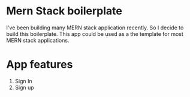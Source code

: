 # Mern Stack boilerplate

I've been building many MERN stack application recently. So I decide to build this boilerplate.
This app could be used as a the template for most MERN stack applications.

# App features

1. Sign In
2. Sign up
